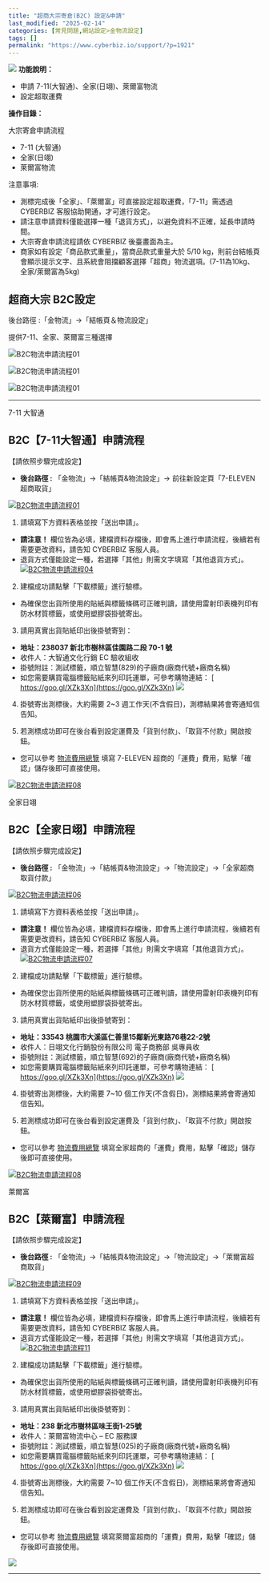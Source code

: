 ```yaml
---
title: "超商大宗寄倉(B2C) 設定&申請"
last_modified: "2025-02-14"
categories: [常見問題,網站設定>金物流設定]
tags: []
permalink: "https://www.cyberbiz.io/support/?p=1921"
---
```


![](https://www.cyberbiz.io/support/wp-content/uploads/2021/08/企業版.png)
**功能說明：**  

* 申請 7-11(大智通)、全家(日翊)、萊爾富物流
* 設定超取運費

**操作目錄：**

大宗寄倉申請流程

* 7-11 (大智通) 
* 全家(日翊) 
* 萊爾富物流 

注意事項:  

* 測標完成後「全家」、「萊爾富」可直接設定超取運費，「7-11」需透過 CYBERBIZ 客服協助開通，才可進行設定。
* 請注意申請資料僅能選擇一種「退貨方式」，以避免資料不正確，延長申請時間。
* 大宗寄倉申請流程請依 CYBERBIZ 後臺畫面為主。
* 商家如有設定「商品款式重量」，當商品款式重量大於 5/10 kg，則前台結帳頁會顯示提示文字、且系統會阻擋顧客選擇「超商」物流選項。(7-11為10kg、全家/萊爾富為5kg)



## 超商大宗 B2C設定

後台路徑 :「金物流」→「結帳頁＆物流設定」  

提供7-11、全家、萊爾富三種選擇  


![B2C物流申請流程01](https://www.cyberbiz.io/support/wp-content/uploads/2022/01/B2C物流申請流程01-1.png)

![B2C物流申請流程01](https://www.cyberbiz.io/support/wp-content/uploads/2022/01/B2C物流申請流程01-2.png)

![B2C物流申請流程01](https://www.cyberbiz.io/support/wp-content/uploads/2022/01/B2C物流申請流程01-3.png)

* * *

7-11 大智通

## B2C【7-11大智通】申請流程

【請依照步驟完成設定】

* **後台路徑 :** 「金物流」→「結帳頁&物流設定」→ 前往新設定頁「7-ELEVEN 超商取貨」  


[![B2C物流申請流程01](https://www.cyberbiz.io/support/wp-content/uploads/2022/01/B2C物流申請流程01.png)](https://www.cyberbiz.io/support/wp-content/uploads/2022/01/B2C物流申請流程01.png)  

1. 請填寫下方資料表格並按「送出申請」。 
* **請注意！** 欄位皆為必填，建檔資料存檔後，即會馬上進行申請流程，後續若有需要更改資料，請告知 CYBERBIZ 客服人員。
* 退貨方式僅能設定一種，若選擇「其他」則需文字填寫「其他退貨方式」。
[![B2C物流申請流程04](https://www.cyberbiz.io/support/wp-content/uploads/2022/01/B2C物流申請流程04.png)](https://www.cyberbiz.io/support/wp-content/uploads/2022/01/B2C物流申請流程04.png)  


2. 建檔成功請點擊「下載標籤」進行驗標。  

* 為確保您出貨所使用的貼紙與標籤條碼可正確判讀，請使用雷射印表機列印有防水材質標籤，或使用塑膠袋掛號寄出。


3. 請用真實出貨貼紙印出後掛號寄到：   

* **地址：238037 新北市樹林區佳園路二段 70-1 號**
* 收件人：大智通文化行銷 EC 驗收組收
* 掛號附註：測試標籤，順立智慧(829)的子廠商(廠商代號+廠商名稱) 
* 如您需要購買電腦標籤貼紙來列印託運單，可參考購物連結： [ https://goo.gl/XZk3Xn](https://goo.gl/XZk3Xn)
[![](https://www.cyberbiz.io/support/wp-content/uploads/B2C物流申請流程05.png)](https://www.cyberbiz.io/support/wp-content/uploads/B2C物流申請流程05.png)

4. 掛號寄出測標後，大約需要 2~3 週工作天(不含假日)，測標結果將會寄通知信告知。


5. 若測標成功即可在後台看到設定運費及「貨到付款」、「取貨不付款」開啟按鈕。  

* 您可以參考 [物流費用總覽](https://docs.google.com/spreadsheets/d/1YBWaHV9WSIX4ttETU8NPFQQhTl4h_C49/edit#gid=2117590168
) 填寫 7-ELEVEN 超商的「運費」費用，點擊「確認」儲存後即可直接使用。

[![B2C物流申請流程08](https://www.cyberbiz.io/support/wp-content/uploads/2022/01/B2C物流申請流程08.png)](https://www.cyberbiz.io/support/wp-content/uploads/2022/01/B2C物流申請流程08.png)  

全家日翊

## B2C【全家日翊】申請流程

【請依照步驟完成設定】

* **後台路徑 :** 「金物流」→「結帳頁&物流設定」→「物流設定」→「全家超商取貨付款」  


[![B2C物流申請流程06](https://www.cyberbiz.io/support/wp-content/uploads/2022/01/B2C物流申請流程06.png)](https://www.cyberbiz.io/support/wp-content/uploads/2022/01/B2C物流申請流程06.png)  

1. 請填寫下方資料表格並按「送出申請」。 
* **請注意！** 欄位皆為必填，建檔資料存檔後，即會馬上進行申請流程，後續若有需要更改資料，請告知 CYBERBIZ 客服人員。
* 退貨方式僅能設定一種，若選擇「其他」則需文字填寫「其他退貨方式」。
[![B2C物流申請流程07](https://www.cyberbiz.io/support/wp-content/uploads/2022/01/B2C物流申請流程07.png)](https://www.cyberbiz.io/support/wp-content/uploads/2022/01/B2C物流申請流程07.png)  


2. 建檔成功請點擊「下載標籤」進行驗標。  

* 為確保您出貨所使用的貼紙與標籤條碼可正確判讀，請使用雷射印表機列印有防水材質標籤，或使用塑膠袋掛號寄出。


3. 請用真實出貨貼紙印出後掛號寄到：   

* **地址：33543 桃園市大溪區仁善里15鄰新光東路76巷22-2號**
* 收件人：日翊文化行銷股份有限公司 電子商務部 吳專員收
* 掛號附註：測試標籤，順立智慧(692)的子廠商(廠商代號+廠商名稱) 
* 如您需要購買電腦標籤貼紙來列印託運單，可參考購物連結： [ https://goo.gl/XZk3Xn](https://goo.gl/XZk3Xn)
[![](https://www.cyberbiz.co/support/wp-content/uploads/2020/03/全家B2C03.jpg)](https://www.cyberbiz.co/support/wp-content/uploads/2020/03/全家B2C03.jpg)

4. 掛號寄出測標後，大約需要 7~10 個工作天(不含假日)，測標結果將會寄通知信告知。


5. 若測標成功即可在後台看到設定運費及「貨到付款」、「取貨不付款」開啟按鈕。  

* 您可以參考 [物流費用總覽](https://docs.google.com/spreadsheets/d/1YBWaHV9WSIX4ttETU8NPFQQhTl4h_C49/edit#gid=2117590168
) 填寫全家超商的「運費」費用，點擊「確認」儲存後即可直接使用。

[![B2C物流申請流程08](https://www.cyberbiz.io/support/wp-content/uploads/2022/01/B2C物流申請流程08.png)](https://www.cyberbiz.io/support/wp-content/uploads/2022/01/B2C物流申請流程08.png)  

萊爾富

## B2C【萊爾富】申請流程

【請依照步驟完成設定】

* **後台路徑 :** 「金物流」→「結帳頁&物流設定」→「物流設定」→「萊爾富超商取貨」  


[![B2C物流申請流程09](https://www.cyberbiz.io/support/wp-content/uploads/2022/01/B2C物流申請流程09.png)](https://www.cyberbiz.io/support/wp-content/uploads/2022/01/B2C物流申請流程09.png)  


1. 請填寫下方資料表格並按「送出申請」。 
* **請注意！** 欄位皆為必填，建檔資料存檔後，即會馬上進行申請流程，後續若有需要更改資料，請告知 CYBERBIZ 客服人員。
* 退貨方式僅能設定一種，若選擇「其他」則需文字填寫「其他退貨方式」。
[![B2C物流申請流程11](https://www.cyberbiz.io/support/wp-content/uploads/B2C物流申請流程13.png)](https://www.cyberbiz.io/support/wp-content/uploads/B2C物流申請流程13.png)  

2. 建檔成功請點擊「下載標籤」進行驗標。  

* 為確保您出貨所使用的貼紙與標籤條碼可正確判讀，請使用雷射印表機列印有防水材質標籤，或使用塑膠袋掛號寄出。


3. 請用真實出貨貼紙印出後掛號寄到：   

* **地址：238 新北市樹林區味王街1-25號**
* 收件人：萊爾富物流中心 – EC 服務課
* 掛號附註：測試標籤，順立智慧(025)的子廠商(廠商代號+廠商名稱) 
* 如您需要購買電腦標籤貼紙來列印託運單，可參考購物連結： [ https://goo.gl/XZk3Xn](https://goo.gl/XZk3Xn)
[![](https://www.cyberbiz.co/support/wp-content/uploads/2020/03/萊爾富B2C02.png)](https://www.cyberbiz.co/support/wp-content/uploads/2020/03/萊爾富B2C02.png)

4. 掛號寄出測標後，大約需要 7~10 個工作天(不含假日)，測標結果將會寄通知信告知。


5. 若測標成功即可在後台看到設定運費及「貨到付款」、「取貨不付款」開啟按鈕。  

* 您可以參考 [物流費用總覽](https://docs.google.com/spreadsheets/d/1YBWaHV9WSIX4ttETU8NPFQQhTl4h_C49/edit#gid=2117590168
) 填寫萊爾富超商的「運費」費用，點擊「確認」儲存後即可直接使用。

[![](https://www.cyberbiz.io/support/wp-content/uploads/新版萊爾富B2C04.png)](https://www.cyberbiz.io/support/wp-content/uploads/新版萊爾富B2C04.png)

* * *

